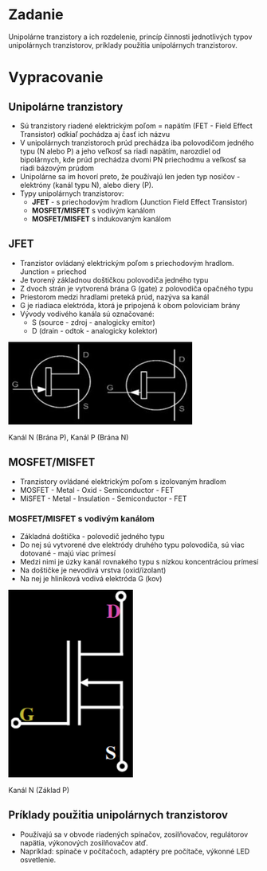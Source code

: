 # Zadanie

Unipolárne tranzistory a ich rozdelenie, princíp činnosti jednotlivých typov unipolárnych tranzistorov, príklady použitia unipolárnych tranzistorov.

# Vypracovanie

## Unipolárne tranzistory
- Sú tranzistory riadené elektrickým poľom = napätím (FET - Field Effect Transistor) odkiaľ pochádza aj časť ich názvu
- V unipolárnych tranzistoroch prúd prechádza iba polovodičom jedného typu (N alebo P) a jeho veľkosť sa riadi napätím, narozdiel od bipolárnych, kde prúd prechádza dvomi PN priechodmu a veľkosť sa riadi bázovým prúdom
- Unipolárne sa im hovorí preto, že používajú len jeden typ nosičov - elektróny (kanál typu N), alebo diery  (P).
- Typy unipolárnych tranzistorov:
  - **JFET** - s priechodovým hradlom (Junction Field Effect Transistor)
  - **MOSFET/MISFET** s vodivým kanálom
  - **MOSFET/MISFET** s indukovaným kanálom

## JFET
- Tranzistor ovládaný elektrickým poľom s priechodovým hradlom. Junction = priechod
- Je tvorený základnou doštičkou polovodiča jedného typu
- Z dvoch strán je vytvorená brána G (gate) z polovodiča opačného typu
- Priestorom medzi hradlami preteká prúd, nazýva sa kanál
- G je riadiaca elektróda, ktorá je pripojená k obom poloviciam brány
- Vývody vodivého kanála sú označované:
  - S (source - zdroj - analogicky emitor)
  - D (drain - odtok - analogicky kolektor)

![fet](fet.png)

Kanál N (Brána P), Kanál P (Brána N)

## MOSFET/MISFET
- Tranzistory ovládané elektrickým poľom s izolovaným hradlom
- MOSFET - Metal - Oxid - Semiconductor - FET
- MiSFET - Metal - Insulation - Semiconductor - FET

### MOSFET/MISFET s vodivým kanálom
- Základná doštička - polovodič jedného typu
- Do nej sú vytvorené dve elektródy druhého typu polovodiča, sú viac dotované - majú viac prímesí
- Medzi nimi je úzky kanál rovnakého typu s nízkou koncentráciou prímesí
- Na doštičke je nevodivá vrstva (oxid/izolant)
- Na nej je hliníková vodivá elektróda G (kov)

![mosfet](mosfet.png)

Kanál N (Základ P)

## Príklady použitia unipolárnych tranzistorov
- Používajú sa v obvode riadených spínačov, zosilňovačov, regulátorov napätia, výkonových zosilňovačov atď.
- Napríklad: spínače v počítačoch, adaptéry pre počítače, výkonné LED osvetlenie.
